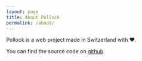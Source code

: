 ```yaml
---
layout: page
title: About Pollock
permalink: /about/
---
```


Pollock is a web project made in Switzerland with ♥.

You can find the source code on [github](https://github.com/edri/Pollock).
